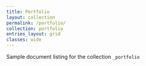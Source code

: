 ```yaml
---
title: Portfolio
layout: collection
permalink: /portfolio/
collection: portfolio
entries_layout: grid
classes: wide
---
```


Sample document listing for the collection `_portfolio`